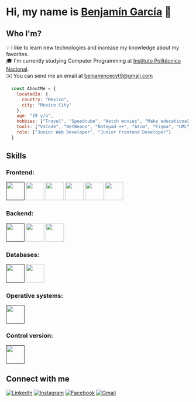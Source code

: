 # Hi, my name is [Benjamín García](https://github.com/Benjamngarcia) 👋
##  Who I'm?
💡  I like to learn new technologies and increase my knowledge about my favorites.   
🎓  I'm currently studying Computer Programming at [Instituto Politécnico Nacional](https://www.ipn.mx/).  
✉️  You can send me an email at benjamincecyt9@gmail.com
```javascript
  const AboutMe = {
    locatedIn: {
      country: "Mexico",
      city: "Mexico City"
    },
    age: "19 y/o",
    hobbies: ["Travel", "Speedcube", "Watch movies", "Make educational content"],
    tools: ["VsCode", "NetBeans", "Notepad ++", "Atom", "Figma", "UML", "WorkBench", "Android Studio"],
    role: ["Junior Web Developer", "Junior Frontend Developer"]
  }
```
## Skills
### Frontend:
[<img src="https://upload.wikimedia.org/wikipedia/commons/c/c5/Html5_dise%C3%B1o_web.png" width="50px"/>]()
<img src="https://cdn.pixabay.com/photo/2017/08/05/11/16/logo-2582747_960_720.png" width="50px"/>
<img src="https://dev.welaika.com/images/javascript-1a855dbd.svg" width="50px"/>
<img src="https://redclaustro.ucsj.edu.mx:7061/CDN/Libraries/Javascript/Bootstrap/4-0-0/assets/brand/bootstrap-social-logo.png" width="50px"/>
<img src="https://static.wikia.nocookie.net/programa/images/6/62/Jquery.png/revision/latest?cb=20161203132816&path-prefix=es" width="50px"/>
<img src="https://miro.medium.com/max/512/1*9U1toerFxB8aiFRreLxEUQ.png" width="50px"/>
### Backend:
[<img src="https://cdn.iconscout.com/icon/free/png-256/node-js-1174925.png" width="50px"/>]()
<img src="https://www.tultix.com/wp-content/uploads/2016/11/JAVA.png" width="50px"/>
<img src="https://upload.wikimedia.org/wikipedia/commons/thumb/c/c3/Python-logo-notext.svg/1024px-Python-logo-notext.svg.png" width="50px"/>
### Databases:
[<img src="https://icons-for-free.com/iconfiles/png/512/development+logo+mysql+icon-1320184807686758112.png" width="50px"/>]()
<img src="https://cdn.icon-icons.com/icons2/2415/PNG/512/mongodb_plain_wordmark_logo_icon_146423.png" width="50px"/>
### Operative systems:
[<img src="https://upload.wikimedia.org/wikipedia/commons/5/5e/Windows_10x_Icon.png" width="50px"/>]()
### Control version:
[<img src="https://git-scm.com/images/logos/downloads/Git-Icon-1788C.png" width="50px"/>]()
## Connect with me 
[![LinkedIn](https://img.shields.io/badge/linkedin-%230077B5.svg?style=for-the-badge&logo=linkedin&logoColor=white)](www.linkedin.com/in/benjamngarcia)
[![Instagram](https://img.shields.io/badge/Instagram-%23E4405F.svg?style=for-the-badge&logo=Instagram&logoColor=white)](https://www.instagram.com/benjamngarcia/)
[![Facebook](https://img.shields.io/badge/Facebook-1877F2?style=for-the-badge&logo=facebook&logoColor=white)](https://www.facebook.com/Benjamin.1533)
[![Gmail](https://img.shields.io/badge/Gmail-D14836?style=for-the-badge&logo=gmail&logoColor=white)](mailto:benjamincecyt9@gmail.com)



<!--
**Benjamngarcia/Benjamngarcia** is a ✨ _special_ ✨ repository because its `README.md` (this file) appears on your GitHub profile.

Here are some ideas to get you started:

- 🔭 I’m currently working on ...
- 🌱 I’m currently learning ...
- 👯 I’m looking to collaborate on ...
- 🤔 I’m looking for help with ...
- 💬 Ask me about ...
- 📫 How to reach me: ...
- 😄 Pronouns: ...
- ⚡ Fun fact: ...
-->
